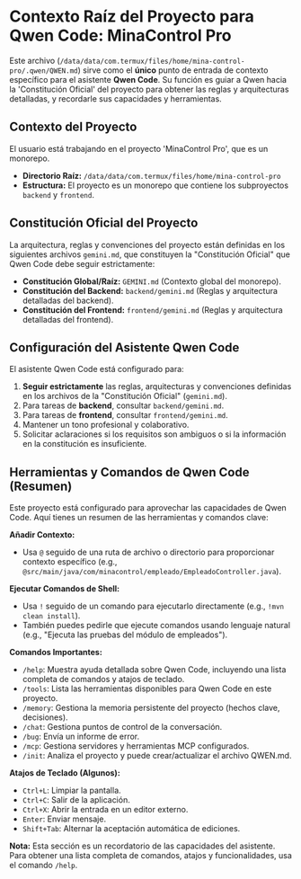 # Contexto Raíz del Proyecto para Qwen Code: MinaControl Pro

Este archivo (`/data/data/com.termux/files/home/mina-control-pro/.qwen/QWEN.md`) sirve como el **único** punto de entrada de contexto específico para el asistente **Qwen Code**. Su función es guiar a Qwen hacia la 'Constitución Oficial' del proyecto para obtener las reglas y arquitecturas detalladas, y recordarle sus capacidades y herramientas.

## Contexto del Proyecto

El usuario está trabajando en el proyecto 'MinaControl Pro', que es un monorepo.

- **Directorio Raíz:** `/data/data/com.termux/files/home/mina-control-pro`
- **Estructura:** El proyecto es un monorepo que contiene los subproyectos `backend` y `frontend`.

## Constitución Oficial del Proyecto

La arquitectura, reglas y convenciones del proyecto están definidas en los siguientes archivos `gemini.md`, que constituyen la "Constitución Oficial" que Qwen Code debe seguir estrictamente:

- **Constitución Global/Raíz:** `GEMINI.md` (Contexto global del monorepo).
- **Constitución del Backend:** `backend/gemini.md` (Reglas y arquitectura detalladas del backend).
- **Constitución del Frontend:** `frontend/gemini.md` (Reglas y arquitectura detalladas del frontend).

## Configuración del Asistente Qwen Code

El asistente Qwen Code está configurado para:
1.  **Seguir estrictamente** las reglas, arquitecturas y convenciones definidas en los archivos de la "Constitución Oficial" (`gemini.md`).
2.  Para tareas de **backend**, consultar `backend/gemini.md`.
3.  Para tareas de **frontend**, consultar `frontend/gemini.md`.
4.  Mantener un tono profesional y colaborativo.
5.  Solicitar aclaraciones si los requisitos son ambiguos o si la información en la constitución es insuficiente.

## Herramientas y Comandos de Qwen Code (Resumen)

Este proyecto está configurado para aprovechar las capacidades de Qwen Code. Aquí tienes un resumen de las herramientas y comandos clave:

**Añadir Contexto:**
- Usa `@` seguido de una ruta de archivo o directorio para proporcionar contexto específico (e.g., `@src/main/java/com/minacontrol/empleado/EmpleadoController.java`).

**Ejecutar Comandos de Shell:**
- Usa `!` seguido de un comando para ejecutarlo directamente (e.g., `!mvn clean install`).
- También puedes pedirle que ejecute comandos usando lenguaje natural (e.g., "Ejecuta las pruebas del módulo de empleados").

**Comandos Importantes:**
- `/help`: Muestra ayuda detallada sobre Qwen Code, incluyendo una lista completa de comandos y atajos de teclado.
- `/tools`: Lista las herramientas disponibles para Qwen Code en este proyecto.
- `/memory`: Gestiona la memoria persistente del proyecto (hechos clave, decisiones).
- `/chat`: Gestiona puntos de control de la conversación.
- `/bug`: Envía un informe de error.
- `/mcp`: Gestiona servidores y herramientas MCP configurados.
- `/init`: Analiza el proyecto y puede crear/actualizar el archivo QWEN.md.

**Atajos de Teclado (Algunos):**
- `Ctrl+L`: Limpiar la pantalla.
- `Ctrl+C`: Salir de la aplicación.
- `Ctrl+X`: Abrir la entrada en un editor externo.
- `Enter`: Enviar mensaje.
- `Shift+Tab`: Alternar la aceptación automática de ediciones.

**Nota:** Esta sección es un recordatorio de las capacidades del asistente. Para obtener una lista completa de comandos, atajos y funcionalidades, usa el comando `/help`.